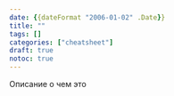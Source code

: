 ```yaml
---
date: {{dateFormat "2006-01-02" .Date}}
title: ""
tags: []
categories: ["cheatsheet"]
draft: true
notoc: true
---
```


Описание о чем это

<!--more-->